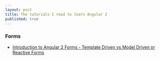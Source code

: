 ```yaml
---
layout: post
title: The tutorials I read to learn Angular 2
published: true
---
```

### Forms

* [Introduction to Angular 2 Forms - Template Driven vs Model Driven or Reactive Forms
](http://blog.angular-university.io/introduction-to-angular-2-forms-template-driven-vs-model-driven)
